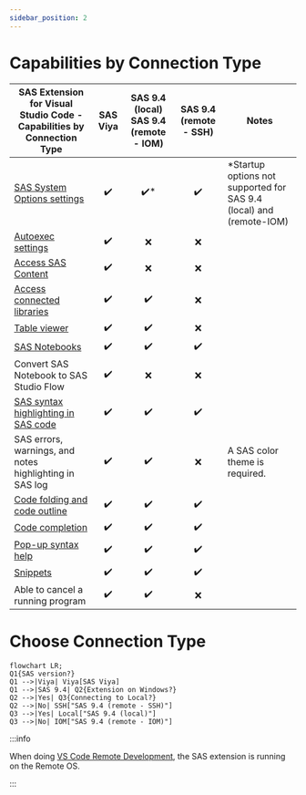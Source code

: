 ```yaml
---
sidebar_position: 2
---
```


# Capabilities by Connection Type

| SAS Extension for Visual Studio Code - Capabilities by Connection Type                               |      SAS Viya      | SAS 9.4 (local) <br/> SAS 9.4 (remote - IOM) | SAS 9.4 (remote - SSH) | Notes                                                                |
| ---------------------------------------------------------------------------------------------------- | :----------------: | :------------------------------------------: | :--------------------: | -------------------------------------------------------------------- |
| [SAS System Options settings](./Configurations/Profiles/additional.md#sas-options-settings-examples) | :heavy_check_mark: |             :heavy_check_mark:\*             |   :heavy_check_mark:   | \*Startup options not supported for SAS 9.4 (local) and (remote-IOM) |
| [Autoexec settings](./Configurations/Profiles/additional.md#autoexec-settings)                       | :heavy_check_mark: |                     :x:                      |          :x:           |
| [Access SAS Content](./Features/accessContent.md)                                                    | :heavy_check_mark: |                     :x:                      |          :x:           |
| [Access connected libraries](./Features/accessLibraries.md)                                          | :heavy_check_mark: |              :heavy_check_mark:              |          :x:           |
| [Table viewer](./Features/accessLibraries.md)                                                        | :heavy_check_mark: |              :heavy_check_mark:              |          :x:           |
| [SAS Notebooks](./Features/sasNotebook.md)                                                           | :heavy_check_mark: |              :heavy_check_mark:              |   :heavy_check_mark:   |
| Convert SAS Notebook to SAS Studio Flow                                                              | :heavy_check_mark: |                     :x:                      |          :x:           |
| [SAS syntax highlighting in SAS code](./Features/sasCodeEditing.md#sas-syntax-highlighting)          | :heavy_check_mark: |              :heavy_check_mark:              |   :heavy_check_mark:   |
| SAS errors, warnings, and notes highlighting in SAS log                                              | :heavy_check_mark: |              :heavy_check_mark:              |          :x:           | A SAS color theme is required.                                       |
| [Code folding and code outline](./Features/sasCodeEditing.md#code-folding-and-code-outline)          | :heavy_check_mark: |              :heavy_check_mark:              |   :heavy_check_mark:   |
| [Code completion](./Features/sasCodeEditing.md#code-completion)                                      | :heavy_check_mark: |              :heavy_check_mark:              |   :heavy_check_mark:   |
| [Pop-up syntax help](./Features/sasCodeEditing.md#pop-up-syntax-help)                                | :heavy_check_mark: |              :heavy_check_mark:              |   :heavy_check_mark:   |
| [Snippets](./Features/sasCodeEditing.md#snippets)                                                    | :heavy_check_mark: |              :heavy_check_mark:              |   :heavy_check_mark:   |
| Able to cancel a running program                                                                     | :heavy_check_mark: |              :heavy_check_mark:              |          :x:           |

# Choose Connection Type

```mermaid
flowchart LR;
Q1{SAS version?}
Q1 -->|Viya| Viya[SAS Viya]
Q1 -->|SAS 9.4| Q2{Extension on Windows?}
Q2 -->|Yes| Q3{Connecting to Local?}
Q2 -->|No| SSH["SAS 9.4 (remote - SSH)"]
Q3 -->|Yes| Local["SAS 9.4 (local)"]
Q3 -->|No| IOM["SAS 9.4 (remote - IOM)"]
```

:::info

When doing [VS Code Remote Development](https://code.visualstudio.com/docs/remote/remote-overview), the SAS extension is running on the Remote OS.

:::

